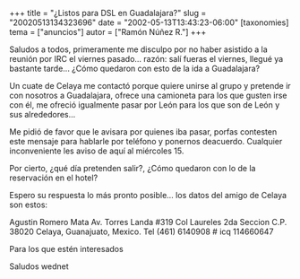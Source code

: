 +++
title = "¿Listos para DSL en Guadalajara?"
slug = "20020513134323696"
date = "2002-05-13T13:43:23-06:00"
[taxonomies]
tema = ["anuncios"]
autor = ["Ramón Núñez R."]
+++

Saludos a todos, primeramente me disculpo por no haber asistido a la
reunión por IRC el viernes pasado... razón: salí fueras el viernes,
llegué ya bastante tarde... ¿Cómo quedaron con esto de la ida a
Guadalajara?

Un cuate de Celaya me contactó porque quiere unirse al grupo y pretende
ir con nosotros a Guadalajara, ofrece una camioneta para los que gusten
irse con él, me ofreció igualmente pasar por León para los que son de
León y sus alrededores...

<!-- more -->
Me pidió de favor que le avisara por quienes iba pasar, porfas contesten
este mensaje para hablarle por teléfono y ponernos deacuerdo. Cualquier
inconveniente les aviso de aquí al miércoles 15.

Por cierto, ¿qué día pretenden salir?, ¿Cómo quedaron con lo de la
reservación en el hotel?

Espero su respuesta lo más pronto posible... los datos del amigo de
Celaya son estos:

Agustin Romero Mata
Av. Torres Landa #319 Col Laureles 2da Seccion
C.P. 38020 Celaya, Guanajuato, Mexico.
Tel (461) 6140908
\# icq 114660647

Para los que estén interesados

Saludos
wednet
